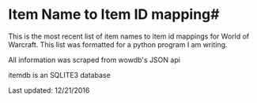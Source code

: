 #  Item Name to Item ID mapping#
This is the most recent list of item names to item id mappings for World of Warcraft.
This list was formatted for a python program I am writing.

All information was scraped from wowdb's JSON api


itemdb is an SQLITE3 database 

Last updated: 12/21/2016
